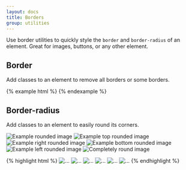 ```yaml
---
layout: docs
title: Borders
group: utilities
---
```


Use border utilities to quickly style the `border` and `border-radius` of an element. Great for images, buttons, or any other element.

## Border

Add classes to an element to remove all borders or some borders.

<div class="bd-example-border-utils">
{% example html %}
<span class="border-0"></span>
<span class="border-top-0"></span>
<span class="border-right-0"></span>
<span class="border-bottom-0"></span>
<span class="border-left-0"></span>
{% endexample %}
</div>

## Border-radius

Add classes to an element to easily round its corners.

<div class="bd-example bd-example-images">
  <img data-src="holder.js/100x100" class="rounded" alt="Example rounded image">
  <img data-src="holder.js/100x100" class="rounded-top" alt="Example top rounded image">
  <img data-src="holder.js/100x100" class="rounded-right" alt="Example right rounded image">
  <img data-src="holder.js/100x100" class="rounded-bottom" alt="Example bottom rounded image">
  <img data-src="holder.js/100x100" class="rounded-left" alt="Example left rounded image">
  <img data-src="holder.js/100x100" class="rounded-circle" alt="Completely round image">
</div>

{% highlight html %}
<img src="..." alt="..." class="rounded">
<img src="..." alt="..." class="rounded-top">
<img src="..." alt="..." class="rounded-right">
<img src="..." alt="..." class="rounded-bottom">
<img src="..." alt="..." class="rounded-left">
<img src="..." alt="..." class="rounded-circle">
{% endhighlight %}
